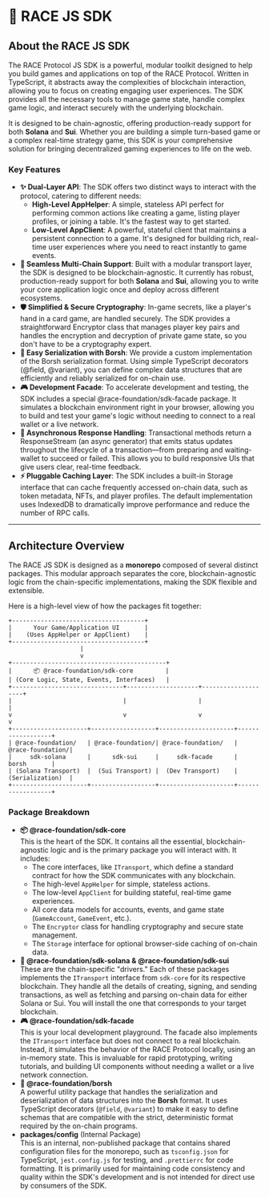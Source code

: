 # 📜 RACE JS SDK

## **About the RACE JS SDK**

The RACE Protocol JS SDK is a powerful, modular toolkit designed to help you build games and applications on top of the RACE Protocol. Written in TypeScript, it abstracts away the complexities of blockchain interaction, allowing you to focus on creating engaging user experiences. The SDK provides all the necessary tools to manage game state, handle complex game logic, and interact securely with the underlying blockchain.

It is designed to be chain-agnostic, offering production-ready support for both **Solana** and **Sui**. Whether you are building a simple turn-based game or a complex real-time strategy game, this SDK is your comprehensive solution for bringing decentralized gaming experiences to life on the web.

### **Key Features**

* **✨ Dual-Layer API**: The SDK offers two distinct ways to interact with the protocol, catering to different needs:
  * **High-Level AppHelper**: A simple, stateless API perfect for performing common actions like creating a game, listing player profiles, or joining a table. It's the fastest way to get started.
  * **Low-Level AppClient**: A powerful, stateful client that maintains a persistent connection to a game. It's designed for building rich, real-time user experiences where you need to react instantly to game events.
* **🔗 Seamless Multi-Chain Support**: Built with a modular transport layer, the SDK is designed to be blockchain-agnostic. It currently has robust, production-ready support for both **Solana** and **Sui**, allowing you to write your core application logic once and deploy across different ecosystems.
* **🛡️ Simplified & Secure Cryptography**: In-game secrets, like a player's hand in a card game, are handled securely. The SDK provides a straightforward Encryptor class that manages player key pairs and handles the encryption and decryption of private game state, so you don't have to be a cryptography expert.
* **🧱 Easy Serialization with Borsh**: We provide a custom implementation of the Borsh serialization format. Using simple TypeScript decorators (@field, @variant), you can define complex data structures that are efficiently and reliably serialized for on-chain use.
* **🎮 Development Facade**: To accelerate development and testing, the SDK includes a special @race-foundation/sdk-facade package. It simulates a blockchain environment right in your browser, allowing you to build and test your game's logic without needing to connect to a real wallet or a live network.
* **🔄 Asynchronous Response Handling**: Transactional methods return a ResponseStream (an async generator) that emits status updates throughout the lifecycle of a transaction—from preparing and waiting-wallet to succeed or failed. This allows you to build responsive UIs that give users clear, real-time feedback.
* **⚡ Pluggable Caching Layer**: The SDK includes a built-in Storage interface that can cache frequently accessed on-chain data, such as token metadata, NFTs, and player profiles. The default implementation uses IndexedDB to dramatically improve performance and reduce the number of RPC calls.

***

## **Architecture Overview**

The RACE JS SDK is designed as a **monorepo** composed of several distinct packages. This modular approach separates the core, blockchain-agnostic logic from the chain-specific implementations, making the SDK flexible and extensible.

Here is a high-level view of how the packages fit together:

```
+-------------------------------------+
|      Your Game/Application UI       |
|    (Uses AppHelper or AppClient)    |
+-------------------------------------+
                    |
                    v
+-------------------------------------------+
|      📦 @race-foundation/sdk-core         |
| (Core Logic, State, Events, Interfaces)   |
+-------------------------------+--------------------+--------------------+
|                               |                    |                    |
v                               v                    v                    v
+---------------------+------------------+---------------------+------------------+
| @race-foundation/   | @race-foundation/| @race-foundation/   | @race-foundation/|
|     sdk-solana      |      sdk-sui     |     sdk-facade      |      borsh       |
| (Solana Transport)  |  (Sui Transport) |  (Dev Transport)    | (Serialization)  |
+---------------------+------------------+---------------------+------------------+
```

### **Package Breakdown**

* **📦 @race-foundation/sdk-core**\
  This is the heart of the SDK. It contains all the essential, blockchain-agnostic logic and is the primary package you will interact with. It includes:
  * The core interfaces, like `ITransport`, which define a standard contract for how the SDK communicates with any blockchain.
  * The high-level `AppHelper` for simple, stateless actions.
  * The low-level `AppClient` for building stateful, real-time game experiences.
  * All core data models for accounts, events, and game state (`GameAccount`, `GameEvent`, etc.).
  * The `Encryptor` class for handling cryptography and secure state management.
  * The `Storage` interface for optional browser-side caching of on-chain data.
* **🔗 @race-foundation/sdk-solana & @race-foundation/sdk-sui**\
  These are the chain-specific "drivers." Each of these packages implements the `ITransport` interface from `sdk-core` for its respective blockchain. They handle all the details of creating, signing, and sending transactions, as well as fetching and parsing on-chain data for either Solana or Sui. You will install the one that corresponds to your target blockchain.
* **🎮 @race-foundation/sdk-facade**\
  This is your local development playground. The facade also implements the `ITransport` interface but does not connect to a real blockchain. Instead, it simulates the behavior of the RACE Protocol locally, using an in-memory state. This is invaluable for rapid prototyping, writing tutorials, and building UI components without needing a wallet or a live network connection.
* **🧱 @race-foundation/borsh**\
  A powerful utility package that handles the serialization and deserialization of data structures into the **Borsh** format. It uses TypeScript decorators (`@field`, `@variant`) to make it easy to define schemas that are compatible with the strict, deterministic format required by the on-chain programs.
* **packages/config** (Internal Package)\
  This is an internal, non-published package that contains shared configuration files for the monorepo, such as `tsconfig.json` for TypeScript, `jest.config.js` for testing, and `.prettierrc` for code formatting. It is primarily used for maintaining code consistency and quality within the SDK's development and is not intended for direct use by consumers of the SDK.
